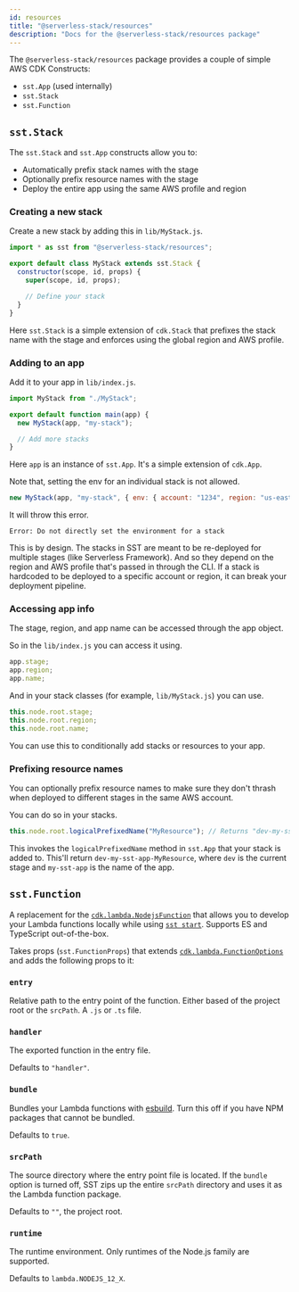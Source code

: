 ```yaml
---
id: resources
title: "@serverless-stack/resources"
description: "Docs for the @serverless-stack/resources package"
---
```


The `@serverless-stack/resources` package provides a couple of simple AWS CDK Constructs:

- `sst.App` (used internally)
- `sst.Stack`
- `sst.Function`

## `sst.Stack`

The `sst.Stack` and `sst.App` constructs allow you to:

- Automatically prefix stack names with the stage
- Optionally prefix resource names with the stage
- Deploy the entire app using the same AWS profile and region

### Creating a new stack

Create a new stack by adding this in `lib/MyStack.js`.

```jsx
import * as sst from "@serverless-stack/resources";

export default class MyStack extends sst.Stack {
  constructor(scope, id, props) {
    super(scope, id, props);

    // Define your stack
  }
}
```

Here `sst.Stack` is a simple extension of `cdk.Stack` that prefixes the stack name with the stage and enforces using the global region and AWS profile.

### Adding to an app

Add it to your app in `lib/index.js`.

```jsx
import MyStack from "./MyStack";

export default function main(app) {
  new MyStack(app, "my-stack");

  // Add more stacks
}
```

Here `app` is an instance of `sst.App`. It's a simple extension of `cdk.App`.

Note that, setting the env for an individual stack is not allowed.

```jsx
new MyStack(app, "my-stack", { env: { account: "1234", region: "us-east-1" } });
```

It will throw this error.

```
Error: Do not directly set the environment for a stack
```

This is by design. The stacks in SST are meant to be re-deployed for multiple stages (like Serverless Framework). And so they depend on the region and AWS profile that's passed in through the CLI. If a stack is hardcoded to be deployed to a specific account or region, it can break your deployment pipeline.

### Accessing app info

The stage, region, and app name can be accessed through the app object.

So in the `lib/index.js` you can access it using.

```js
app.stage;
app.region;
app.name;
```

And in your stack classes (for example, `lib/MyStack.js`) you can use.

```js
this.node.root.stage;
this.node.root.region;
this.node.root.name;
```

You can use this to conditionally add stacks or resources to your app.

### Prefixing resource names

You can optionally prefix resource names to make sure they don't thrash when deployed to different stages in the same AWS account.

You can do so in your stacks.

```jsx
this.node.root.logicalPrefixedName("MyResource"); // Returns "dev-my-sst-app-MyResource"
```

This invokes the `logicalPrefixedName` method in `sst.App` that your stack is added to. This'll return `dev-my-sst-app-MyResource`, where `dev` is the current stage and `my-sst-app` is the name of the app.

## `sst.Function`

A replacement for the [`cdk.lambda.NodejsFunction`](https://docs.aws.amazon.com/cdk/api/latest/docs/aws-lambda-nodejs-readme.html) that allows you to develop your Lambda functions locally while using [`sst start`](packages/cli.md#start). Supports ES and TypeScript out-of-the-box.

Takes props (`sst.FunctionProps`) that extends [`cdk.lambda.FunctionOptions`](https://docs.aws.amazon.com/cdk/api/latest/docs/@aws-cdk_aws-lambda.FunctionOptions.html) and adds the following props to it:

### `entry`

Relative path to the entry point of the function. Either based of the project root or the `srcPath`. A `.js` or `.ts` file.

### `handler`

The exported function in the entry file.

Defaults to `"handler"`.

### `bundle`

Bundles your Lambda functions with [esbuild](https://esbuild.github.io). Turn this off if you have NPM packages that cannot be bundled.

Defaults to `true`.

### `srcPath`

The source directory where the entry point file is located. If the `bundle` option is turned off, SST zips up the entire `srcPath` directory and uses it as the Lambda function package.

Defaults to `""`, the project root.

### `runtime`

The runtime environment. Only runtimes of the Node.js family are supported.

Defaults to `lambda.NODEJS_12_X`.
